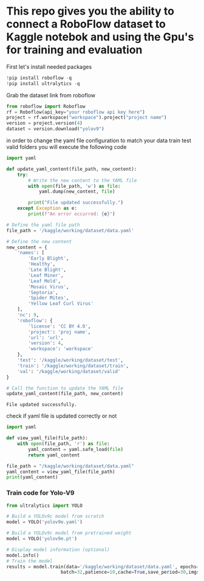 <div class="cell markdown">

# This repo gives you the ability to connect a RoboFlow dataset to Kaggle notebok and using the Gpu's for training and evaluation

</div>

<div class="cell markdown">

First let's install needed packages

</div>

<div class="cell code" execution_count="2"
_cell_guid="b1076dfc-b9ad-4769-8c92-a6c4dae69d19"
_uuid="8f2839f25d086af736a60e9eeb907d3b93b6e0e5"
execution="{&quot;iopub.execute_input&quot;:&quot;2024-03-25T21:10:54.597763Z&quot;,&quot;iopub.status.busy&quot;:&quot;2024-03-25T21:10:54.597458Z&quot;,&quot;iopub.status.idle&quot;:&quot;2024-03-25T21:11:18.662975Z&quot;,&quot;shell.execute_reply&quot;:&quot;2024-03-25T21:11:18.661761Z&quot;,&quot;shell.execute_reply.started&quot;:&quot;2024-03-25T21:10:54.597734Z&quot;}"
trusted="true">

``` python
!pip install roboflow -q
!pip install ultralytics -q
```

</div>

<div class="cell markdown">

Grab the dataset link from roboflow

</div>

<div class="cell code"
execution="{&quot;iopub.execute_input&quot;:&quot;2024-03-25T21:11:24.984381Z&quot;,&quot;iopub.status.busy&quot;:&quot;2024-03-25T21:11:24.984011Z&quot;,&quot;iopub.status.idle&quot;:&quot;2024-03-25T21:11:38.552719Z&quot;,&quot;shell.execute_reply&quot;:&quot;2024-03-25T21:11:38.551809Z&quot;,&quot;shell.execute_reply.started&quot;:&quot;2024-03-25T21:11:24.984347Z&quot;}"
trusted="true">

``` python
from roboflow import Roboflow
rf = Roboflow(api_key="your roboflow api key here")
project = rf.workspace("workspace").project("project name") 
version = project.version(4)
dataset = version.download("yolov9")
```

</div>

<div class="cell markdown">

in order to change the yaml file configuration to match your data train
test valid folders you will execute the following code

</div>

<div class="cell code" execution_count="4"
execution="{&quot;iopub.execute_input&quot;:&quot;2024-03-25T21:11:44.828785Z&quot;,&quot;iopub.status.busy&quot;:&quot;2024-03-25T21:11:44.828431Z&quot;,&quot;iopub.status.idle&quot;:&quot;2024-03-25T21:11:44.839282Z&quot;,&quot;shell.execute_reply&quot;:&quot;2024-03-25T21:11:44.838353Z&quot;,&quot;shell.execute_reply.started&quot;:&quot;2024-03-25T21:11:44.828756Z&quot;}"
trusted="true">

``` python
import yaml

def update_yaml_content(file_path, new_content):
    try:
        # Write the new content to the YAML file
        with open(file_path, 'w') as file:
            yaml.dump(new_content, file)

        print("File updated successfully.")
    except Exception as e:
        print(f"An error occurred: {e}")

# Define the yaml file path
file_path = '/kaggle/working/dataset/data.yaml'

# Define the new content
new_content = {
    'names': [
        'Early Blight',
        'Healthy',
        'Late Blight',
        'Leaf Miner',
        'Leaf Mold',
        'Mosaic Virus',
        'Septoria',
        'Spider Mites',
        'Yellow Leaf Curl Virus'
    ],
    'nc': 9,
    'roboflow': {
        'license': 'CC BY 4.0',
        'project': 'proj name',
        'url': 'url',
        'version': 4,
        'workspace': 'workspace'
    },
    'test': '/kaggle/working/dataset/test',
    'train': '/kaggle/working/dataset/train',
    'val': '/kaggle/working/dataset/valid'
}

# Call the function to update the YAML file
update_yaml_content(file_path, new_content)
```

<div class="output stream stdout">

    File updated successfully.

</div>

</div>

<div class="cell markdown">

check if yaml file is updated correctly or not

</div>

<div class="cell code"
execution="{&quot;iopub.execute_input&quot;:&quot;2024-03-25T21:11:46.880650Z&quot;,&quot;iopub.status.busy&quot;:&quot;2024-03-25T21:11:46.880193Z&quot;,&quot;iopub.status.idle&quot;:&quot;2024-03-25T21:11:46.891312Z&quot;,&quot;shell.execute_reply&quot;:&quot;2024-03-25T21:11:46.890157Z&quot;,&quot;shell.execute_reply.started&quot;:&quot;2024-03-25T21:11:46.880617Z&quot;}"
trusted="true">

``` python
import yaml

def view_yaml_file(file_path):
    with open(file_path, 'r') as file:
        yaml_content = yaml.safe_load(file)
        return yaml_content

file_path = "/kaggle/working/dataset/data.yaml"
yaml_content = view_yaml_file(file_path)
print(yaml_content)
```

</div>

<div class="cell markdown">

### Train code for Yolo-V9

</div>

<div class="cell code"
execution="{&quot;iopub.execute_input&quot;:&quot;2024-03-25T21:20:46.535076Z&quot;,&quot;iopub.status.busy&quot;:&quot;2024-03-25T21:20:46.534402Z&quot;}"
trusted="true">

``` python
from ultralytics import YOLO

# Build a YOLOv9c model from scratch
model = YOLO('yolov9e.yaml')

# Build a YOLOv9c model from pretrained weight
model = YOLO('yolov9e.pt')

# Display model information (optional)
model.info()
# Train the model
results = model.train(data='/kaggle/working/dataset/data.yaml', epochs=300,
                    batch=32,patience=10,cache=True,save_period=30,imgsz=300)
```

</div>
